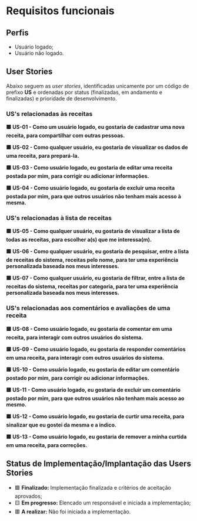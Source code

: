 # Requisitos funcionais

## Perfis
* Usuário logado;
* Usuário não logado.

## User Stories

Abaixo seguem as *user stories*, identificadas unicamente por um código de prefixo **US** e ordenadas por status (finalizadas, em andamento e finalizadas) e prioridade de desenvolvimento.

### US's relacionadas às receitas

**🟩 US-01 - Como um usuário logado, eu gostaria de cadastrar uma nova receita, para compartilhar com outras pessoas.**

**🟩 US-02 - Como qualquer usuário, eu gostaria de visualizar os dados de uma receita, para prepará-la.**

**🟩 US-03 - Como usuário logado, eu gostaria de editar uma receita postada por mim, para corrigir ou adicionar informações.**

**🟩 US-04 - Como usuário logado, eu gostaria de excluir uma receita postada por mim, para que outros usuários não tenham mais acesso à mesma.**


### US's relacionadas à lista de receitas

**🟩 US-05 - Como qualquer usuário, eu gostaria de visualizar a lista de todas as receitas, para escolher a(s) que me interessa(m).**

**🟩 US-06 - Como qualquer usuário, eu gostaria de pesquisar, entre a lista de receitas do sistema, receitas pelo nome, para ter uma experiência personalizada baseada nos meus interesses.**

**🟥 US-07 - Como qualquer usuário, eu gostaria de filtrar, entre a lista de receitas do sistema, receitas por categoria, para ter uma experiência personalizada baseada nos meus interesses.**


### US's relacionadas aos comentários e avaliações de uma receita

**🟨 US-08 - Como usuário logado, eu gostaria de comentar em uma receita, para interagir com outros usuários do sistema.**

**🟨 US-09 - Como usuário logado, eu gostaria de responder comentários em uma receita, para interagir com outros usuários do sistema.**

**🟨 US-10 - Como usuário logado, eu gostaria de editar um comentário postado por mim, para corrigir ou adicionar informações.**

**🟨 US-11 - Como usuário logado, eu gostaria de excluir um comentário postado por mim, para que outros usuários não tenham mais acesso ao mesmo.**

**🟩 US-12 - Como usuário logado, eu gostaria de curtir uma receita, para sinalizar que eu gostei da mesma e a indico.**

**🟩 US-13 - Como usuário logado, eu gostaria de remover a minha curtida em uma receita, para correções.**


## Status de Implementação/Implantação das Users Stories

* 🟩 **Finalizado:**              Implementação finalizada e critérios de aceitação aprovados;
* 🟨 **Em progresso:**            Elencado um responsável e iniciada a implementação;
* 🟥 **A realizar:**              Não foi iniciada a implementação.

